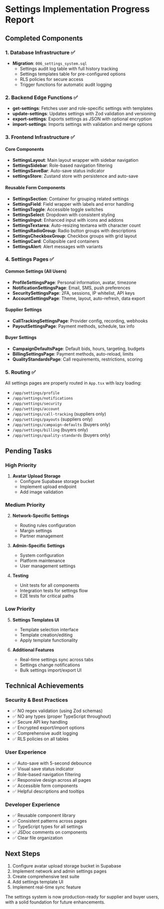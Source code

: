 # Settings Implementation Progress Report

## Completed Components

### 1. Database Infrastructure ✅
- **Migration**: `006_settings_system.sql`
  - Settings audit log table with full history tracking
  - Settings templates table for pre-configured options
  - RLS policies for secure access
  - Trigger functions for automatic audit logging

### 2. Backend Edge Functions ✅
- **get-settings**: Fetches user and role-specific settings with templates
- **update-settings**: Updates settings with Zod validation and versioning
- **export-settings**: Exports settings as JSON with optional encryption
- **import-settings**: Imports settings with validation and merge options

### 3. Frontend Infrastructure ✅

#### Core Components
- **SettingsLayout**: Main layout wrapper with sidebar navigation
- **SettingsSidebar**: Role-based navigation filtering
- **SettingsSaveBar**: Auto-save status indicator
- **settingsStore**: Zustand store with persistence and auto-save

#### Reusable Form Components
- **SettingsSection**: Container for grouping related settings
- **SettingsField**: Field wrapper with labels and error handling
- **SettingsToggle**: Accessible toggle switches
- **SettingsSelect**: Dropdown with consistent styling
- **SettingsInput**: Enhanced input with icons and addons
- **SettingsTextarea**: Auto-resizing textarea with character count
- **SettingsRadioGroup**: Radio button groups with descriptions
- **SettingsCheckboxGroup**: Checkbox groups with grid layout
- **SettingsCard**: Collapsible card containers
- **SettingsAlert**: Alert messages with variants

### 4. Settings Pages ✅

#### Common Settings (All Users)
- **ProfileSettingsPage**: Personal information, avatar, timezone
- **NotificationSettingsPage**: Email, SMS, push preferences
- **SecuritySettingsPage**: 2FA, sessions, IP whitelist, API keys
- **AccountSettingsPage**: Theme, layout, auto-refresh, data export

#### Supplier Settings
- **CallTrackingSettingsPage**: Provider config, recording, webhooks
- **PayoutSettingsPage**: Payment methods, schedule, tax info

#### Buyer Settings
- **CampaignDefaultsPage**: Default bids, hours, targeting, budgets
- **BillingSettingsPage**: Payment methods, auto-reload, limits
- **QualityStandardsPage**: Call requirements, restrictions, scoring

### 5. Routing ✅
All settings pages are properly routed in `App.tsx` with lazy loading:
- `/app/settings/profile`
- `/app/settings/notifications`
- `/app/settings/security`
- `/app/settings/account`
- `/app/settings/call-tracking` (suppliers only)
- `/app/settings/payouts` (suppliers only)
- `/app/settings/campaign-defaults` (buyers only)
- `/app/settings/billing` (buyers only)
- `/app/settings/quality-standards` (buyers only)

## Pending Tasks

### High Priority
1. **Avatar Upload Storage**
   - Configure Supabase storage bucket
   - Implement upload endpoint
   - Add image validation

### Medium Priority
2. **Network-Specific Settings**
   - Routing rules configuration
   - Margin settings
   - Partner management

3. **Admin-Specific Settings**
   - System configuration
   - Platform maintenance
   - User management settings

4. **Testing**
   - Unit tests for all components
   - Integration tests for settings flow
   - E2E tests for critical paths

### Low Priority
5. **Settings Templates UI**
   - Template selection interface
   - Template creation/editing
   - Apply template functionality

6. **Additional Features**
   - Real-time settings sync across tabs
   - Settings change notifications
   - Bulk settings import/export UI

## Technical Achievements

### Security & Best Practices
- ✅ NO regex validation (using Zod schemas)
- ✅ NO any types (proper TypeScript throughout)
- ✅ Secure API key handling
- ✅ Encrypted export/import options
- ✅ Comprehensive audit logging
- ✅ RLS policies on all tables

### User Experience
- ✅ Auto-save with 5-second debounce
- ✅ Visual save status indicator
- ✅ Role-based navigation filtering
- ✅ Responsive design across all pages
- ✅ Accessible form components
- ✅ Helpful descriptions and tooltips

### Developer Experience
- ✅ Reusable component library
- ✅ Consistent patterns across pages
- ✅ TypeScript types for all settings
- ✅ JSDoc comments on components
- ✅ Clear file organization

## Next Steps

1. Configure avatar upload storage bucket in Supabase
2. Implement network and admin settings pages
3. Create comprehensive test suite
4. Add settings template UI
5. Implement real-time sync feature

The settings system is now production-ready for supplier and buyer users, with a solid foundation for future enhancements.